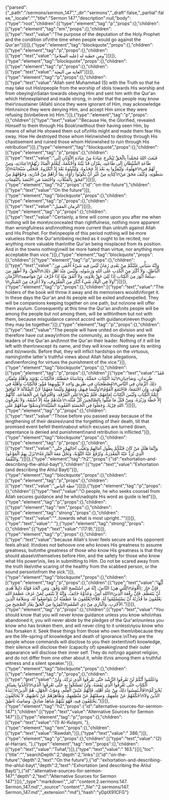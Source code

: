 {"parsed":{"_path":"/sermons/sermon_147","_dir":"sermons","_draft":false,"_partial":false,"_locale":"","title":"Sermon 147","description":null,"body":{"type":"root","children":[{"type":"element","tag":"p","props":{},"children":[{"type":"element","tag":"em","props":{},"children":[{"type":"text","value":"The purpose of the deputation of the Holy Prophet and the condition of\nthe time when people would go against the Qur'an"}]}]},{"type":"element","tag":"blockquote","props":{},"children":[{"type":"element","tag":"p","props":{},"children":[{"type":"text","value":"ومن خطبة له (عليه السلام)"}]}]},{"type":"element","tag":"blockquote","props":{},"children":[{"type":"element","tag":"p","props":{},"children":[{"type":"text","value":"الغاية من البعثة"}]}]},{"type":"element","tag":"p","props":{},"children":[{"type":"text","value":"Allah sent Muhammad (S) with the Truth so that he may take out His\npeople from the worship of idols towards His worship and from obeying\nSatan towards obeying Him and sent him with the Qur'an which He\nexplained and made strong, in order that the people may know their\nsustainer (Allah) since they were ignorant of Him, may acknowledge Him\nsince they were denying Him, and accept Him since they were refusing (to\nbelieve in) Him."}]},{"type":"element","tag":"p","props":{},"children":[{"type":"text","value":"Because He, the Glorified, revealed Himself to them through His Book\nwithout their having seen Him, by means of what He showed them out of\nHis might and made them fear His sway. How He destroyed those whom He\nwished to destroy through His chastisement and ruined those whom He\nwished to ruin through His retribution!"}]},{"type":"element","tag":"blockquote","props":{},"children":[{"type":"element","tag":"p","props":{},"children":[{"type":"text","value":"فَبَعَثَ اللهُ مُحَمَّداً بِالْحَقِّ لِيُخْرِجَ عِبَادَهُ مِنْ عِبَادَةِ الاْوْثَانِ إِلَى عِبَادَتِهِ، وَمِنْ\nطَاعَةِ الشَّيْطَانِ إِلَى طَاعَتِهِ، بِقُرْآن قَدْ بَيَّنَهُ وَأَحْكَمَهُ، لِيَعْلَمَ الْعِبَادُ رَبَّهُمْ إِذْ\nجَهِلُوهُ، وَلِيُقِرُّوا بِهِ بَعْدَ إِذْ جَحَدُوهُ، وَلِيُثْبِتُوهُ بَعْدَ إِذْ أَنْكَرُوهُ. فَتَجَلَّى سُبْحَانَهُ\nلَهُمْ فِي كِتَابِهِ مِنْ غَيْرِ أَنْ يَكُونُوا رَأَوْهُ، بِمَا أَرَاهُمْ مِنْ قُدْرَتِهِ، وَخَوَّفَهُمْ مِنْ\nسَطْوَتِهِ، وَكَيْفَ مَحَقَ مَنْ مَحَقَ بِالْمَثُلاَتِ، وَاحْتَصَدَ مَنِ احْتَصَدَ بِالنَّقِمَاتِ!"}]}]},{"type":"element","tag":"h2","props":{"id":"on-the-future"},"children":[{"type":"text","value":"On the future"}]},{"type":"element","tag":"blockquote","props":{},"children":[{"type":"element","tag":"p","props":{},"children":[{"type":"text","value":"الزمان المقبل"}]}]},{"type":"element","tag":"p","props":{},"children":[{"type":"text","value":"Certainly, a time will come upon you after me when nothing will be more\nconcealed than rightfulness, nothing more apparent than wrongfulness and\nnothing more current than untruth against Allah and His Prophet. For the\npeople of this period nothing will be more valueless than the Qur'an\nbeing recited as it ought to be recited, nor anything more valuable than\nthe Qur'an being misplaced from its position. And in the towns nothing\nwill be more hated than virtue, nor anything more acceptable than vice."}]},{"type":"element","tag":"blockquote","props":{},"children":[{"type":"element","tag":"p","props":{},"children":[{"type":"text","value":"وَإِنَّهُ سَيَأْتي عَلَيْكُمْ مِنْ بَعْدِي زَمَانٌ لَيْسَ فِيهِ شَيْءٌ أَخْفَى مِنَ الْحَقِّ، وَلاَ أَظْهَرَ مِنَ\nالْبَاطِلِ، وَلاَ أَكْثَرَ مِنَ الْكَذِبِ عَلَى اللهِ وَرَسُولِهِ، وَلَيْسَ عِنْدَ أَهْلِ ذلِكَ الزَّمَانِ\nسِلْعَةٌ أَبْوَرَ مِنَ الْكِتَابِ إِذَا تُلِيَ حَقَّ تِلاَوَتِهِ، وَلاَ أَنْفَقَ مِنْهُ إِذَا حُرِّفَ عَنْ مَوَاضِعِهِ،\nوَلاَ فِي الْبِلاَدِ شَيءٌ أنْكَرَ مِنَ الْمَعْرُوفِ، وَلاَ أَعْرَفَ مِنَ المُنكَرِ!"}]}]},{"type":"element","tag":"p","props":{},"children":[{"type":"text","value":"The holders of the book will throw it away and its memorisers would\nforget it. In these days the Qur'an and its people will be exiled and\nexpelled. They will be companions keeping together on one path, but no\none will offer them asylum. Consequently at this time the Qur'an and\nits people will be among the people but not among them, will be with\nthem but not with them, because misguidance cannot accord with guidance\neven though they may be together."}]},{"type":"element","tag":"p","props":{},"children":[{"type":"text","value":"The people will have united on division and will therefore have cut away\nfrom the community, as though they were the leaders of the Qur'an and\nnot the Qur'an their leader. Nothing of it will be left with them\nexcept its name, and they will know nothing save its writing and its\nwords. Before that, they will inflict hardships on the virtuous, naming\nthe latter's truthful views about Allah false allegations, and\nenforcing for virtues the punishment of the vice."}]},{"type":"element","tag":"blockquote","props":{},"children":[{"type":"element","tag":"p","props":{},"children":[{"type":"text","value":"فَقَدْ نَبَذَ الْكِتَابَ حَمَلَتُهُ، وَتَنَاسَاهُ حَفَظَتُهُ; فَالْكِتَابُ يَوْمَئِذ وَأَهْلُهُ مَنْفِيَّانِ\nطَرِيَدانِ، وَصَاحِبَانِ مُصْطَحِبَانِ فِي طَرِيق وَاحِد لاَ يُؤْوِيهِمَا مُؤْو; فَالْكِتَابُ وَأَهْلُهُ فِي\nذلِكَ الزَّمَانِ فِي النَّاسِ وَلَيْسَا فِيهِمْ، وَمَعَهُمْ وَلَيْسَا مَعَهُمْ! لاِنَّ الضَّلاَلَةَ لاَ تُوَافِقُ\nالْهُدَى، وَإِنِ اجْتَمَعَا، فَاجْتَمَعَ الْقَوْمُ عَلَى الْفُرْقَةِ، وَافْتَرَقُوا عَنِ الْجَمَاعَةِ، كَأَنَّهُمْ\nأَئِمَّةُ الْكِتَابِ وَلَيْسَ الْكِتَابُ إِمَامَهُمْ، فَلَمْ يَبْقَ عِنْدَهُمْ مِنْهُ إِلاَّ اسْمُهُ، وَلاَ يَعْرِفُونَ\nإِلاَّ خَطَّهُ وَزَبْرَهُ، وَمِنْ قَبْلُ مَا مَثَّلُوا بِالصَّالِحِينَ كُلَّ مُثْلَة، وَسَمَّوْا صِدْقَهُمْ عَلَى\nاللهِ فِرْيَةً، وَجَعَلُوا فِي الْحَسَنَةِ العُقُوبةَ السَّيِّئَةَ."}]}]},{"type":"element","tag":"p","props":{},"children":[{"type":"text","value":"Those before you passed away because of the lengthening of their desires\nand the forgetting of their death, till that promised event befell them\nabout which excuses are turned down, repentance is denied and punishment\nand retribution is inflicted."}]},{"type":"element","tag":"blockquote","props":{},"children":[{"type":"element","tag":"p","props":{},"children":[{"type":"text","value":"وَإِنَّمَا هَلَكَ مَنْ كَانَ قَبْلَكُمْ بِطُولِ آمَالِهِمْ وَتَغَيُّبِ آجَالِهِمْ، حَتَّى نَزَلَ بِهِمُ الْمَوْعُودُ\nالَّذِي تُرَدُّ عَنْهُ الْمَعْذِرَةُ، وَتُرْفَعُ عَنْهُ التَّوْبَةُ، وَتَحُلُّ مَعَهُ الْقَارِعَةُ وَالنِّقْمَةُ."}]}]},{"type":"element","tag":"h2","props":{"id":"exhortation-and-describing-the-ahlul-bayt"},"children":[{"type":"text","value":"Exhortation (and describing the Ahlul Bayt)"}]},{"type":"element","tag":"blockquote","props":{},"children":[{"type":"element","tag":"p","props":{},"children":[{"type":"text","value":"عظة الناس"}]}]},{"type":"element","tag":"p","props":{},"children":[{"type":"text","value":"O people, he who seeks counsel from Allah secures guidance and he who\nadopts His word as guide is led"}]},{"type":"element","tag":"p","props":{},"children":[{"type":"element","tag":"em","props":{},"children":[{"type":"element","tag":"strong","props":{},"children":[{"type":"text","value":"\"..towards what is most upright..\""}]}]},{"type":"text","value":" "},{"type":"element","tag":"strong","props":{},"children":[{"type":"text","value":"(17:9),"}]}]},{"type":"element","tag":"p","props":{},"children":[{"type":"text","value":"because Allah's lover feels secure and His opponent feels afraid. It\ndoes not behoove one who knows His greatness to assume greatness, but\nthe greatness of those who know His greatness is that they should abase\nthemselves before Him, and the safety for those who know what His power\nis, lies in submitting to Him. Do not be scared away from the truth like\nthe scaring of the healthy from the scabbed person, or the sound person\nfrom the sick."}]},{"type":"element","tag":"blockquote","props":{},"children":[{"type":"element","tag":"p","props":{},"children":[{"type":"text","value":"أَيُّهَا النَّاسُ، إِنَّهُ مَنِ اسْتَنْصَحَ اللهَ وُفِّقَ، وَمَنِ اتَّخَذَ قَوْلَهُ دَلِيلاً هُدِيَ (لِلَّتَي هِيَ\nأَقْوَمُ); فَإِنَّ جَارَ اللهِ آمِنٌ، وَعَدُوَّهُ خَائِفٌ، وَإِنَّهُ لاَ يَنْبَغِي لِمَنْ عَرَفَ عَظَمَةَ اللهِ\nأَنْ يَتَعَظَّمَ، فَإِنَّ رِفْعَةَ الَّذِينَ يَعْلَمُونَ مَا عَظَمَتُهُ أَنْ يَتَوَاضَعُوا لَهُ، وَسَلاَمَةَ الَّذِينَ\nيَعْلَمُونَ مَا قُدْرَتُهُ أَنْ يَسْتَسْلِمُوا لَهُ، فَلاَ تَنْفِرُوا مِنَ الْحَقِّ نِفَارَ الصَّحِيحِ مِنَ\nالاْجْرَبِ، وَالْبَارِي مِنْ ذِي السَّقَمِ."}]}]},{"type":"element","tag":"p","props":{},"children":[{"type":"text","value":"You should know that you will never know guidance unless you know who\nhas abandoned it, you will never abide by the pledges of the Qur'an\nunless you know who has broken them, and will never cling to it unless\nyou know who has forsaken it. Seek these things from those who own them\nbecause they are the life-spring of knowledge and death of ignorance.\nThey are the people whose commands will disclose to you their (extent\nof) knowledge, their silence will disclose their (capacity of) speaking\nand their outer appearance will disclose their inner self. They do not\ngo against religion, and do not differ from one other about it, while it\nis among them a truthful witness and a silent speaker."}]},{"type":"element","tag":"blockquote","props":{},"children":[{"type":"element","tag":"p","props":{},"children":[{"type":"text","value":"وَاعْلَمُوا أَنَّكُمْ لَنْ تَعْرِفُوا الرُّشْدَ حَتَّى تَعْرِفُوا الَّذِي تَرَكَهُ، وَلَنْ تَأْخُذُوا بِمَيثَاقِ\nالْكِتَابِ حَتَّى تَعْرِفُوا الَّذِي نَقَضَهُ، وَلَنْ تَمَسَّكُوا بِهِ حَتَّى تَعْرِفُوا الَّذَي نَبَذَهُ;\nفَالْـتَمِسُوا ذلِكَ مِنْ عِنْدِ أَهْلِهِ، فَإِنَّهُمْ عَيْشُ الْعِلْمِ، وَمَوْتُ الْجَهْلِ، هُمْ الَّذِينَ\nيُخْبِرُكُمْ حُكْمُهُمْ عَنْ عِلْمِهِمْ، وَصمْتُهُمْ عَنْ مَنْطِقِهِمْ، وَظَاهِرُهُمْ عَنْ بَاطِنِهِمْ، لاَ يُخَالِفُونَ\nالدِّينَ وَلاَ يَخْتَلِفُونَ فِيهِ، فَهُوَ بَيْنَهُمْ شَاهِدٌ صَادِقٌ، وَصَامِتٌ نَاطِقٌ."}]}]},{"type":"element","tag":"h2","props":{"id":"alternative-sources-for-sermon-147"},"children":[{"type":"text","value":"Alternative Sources for Sermon 147"}]},{"type":"element","tag":"p","props":{},"children":[{"type":"text","value":"(1) Al-Kulayni, "},{"type":"element","tag":"em","props":{},"children":[{"type":"text","value":"Rawdah,"}]},{"type":"text","value":" 386;"}]},{"type":"element","tag":"p","props":{},"children":[{"type":"text","value":"(2) al-Harrani, "},{"type":"element","tag":"em","props":{},"children":[{"type":"text","value":"Tuhaf,"}]},{"type":"text","value":" 163."}]}],"toc":{"title":"","searchDepth":2,"depth":2,"links":[{"id":"on-the-future","depth":2,"text":"On the future"},{"id":"exhortation-and-describing-the-ahlul-bayt","depth":2,"text":"Exhortation (and describing the Ahlul Bayt)"},{"id":"alternative-sources-for-sermon-147","depth":2,"text":"Alternative Sources for Sermon 147"}]}},"_type":"markdown","_id":"content:2.sermons:147. Sermon_147.md","_source":"content","_file":"2.sermons/147. Sermon_147.md","_extension":"md"},"hash":"yDplX91CFG"}
